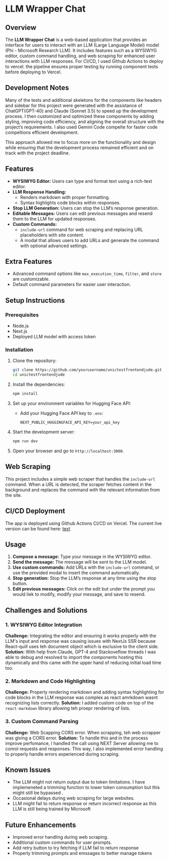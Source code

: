 # LLM Wrapper Chat

## Overview

The **LLM Wrapper Chat** is a web-based application that provides an interface for users to interact with an LLM (Large Language Model) model (Phi - Microsoft Research LLM). It includes features such as a WYSIWYG editor, custom command handling, and web scraping for enhanced user interactions with LLM responses. For CI/CD, I used Github Actions to deploy to vercel. the pipeline ensures proper testing by running component tests before deploying to Vercel.

## Development Notes

Many of the tests and additional skeletons for the components like headers and sidebar for this project were generated with the assistance of ChatGPT(GPT-40) and Claude (Sonnet 3.5) to speed up the development process. I then customized and optimized these components by adding styling, improving code efficiency, and aligning the overall structure with the project’s requirements. I also used Gemini Code compelte for faster code compeltions efficient development.

This approach allowed me to focus more on the functionality and design while ensuring that the development process remained efficient and on track with the project deadline.

## Features

- **WYSIWYG Editor:** Users can type and format text using a rich-text editor.
- **LLM Response Handling:**
  - Renders markdown with proper formatting.
  - Syntax highlights code blocks within responses.
- **Stop LLM Generation:** Users can stop the LLM’s response generation.
- **Editable Messages:** Users can edit previous messages and resend them to the LLM for updated responses.
- **Custom Commands:**
  - `include-url` command for web scraping and replacing URL placeholders with site content.
  - A modal that allows users to add URLs and generate the command with optional advanced settings.

## Extra Features

- Advanced command options like `max_execution_time`, `filter`, and `store` are customizable.
- Default command parameters for easier user interaction.

## Setup Instructions

### Prerequisites

- Node.js
- Next.js
- Deployed LLM model with access token

### Installation

1. Clone the repository:

   ```bash
   git clone https://github.com/yourusername/unictestfrontendjude.git
   cd unictestfrontendjude
   ```

2. Install the dependencies:

   ```bash
   npm install
   ```

3. Set up your environment variables for Hugging Face API:

   - Add your Hugging Face API key to `.env`:
     ```env
     NEXT_PUBLIC_HUGGINGFACE_API_KEY=your_api_key
     ```

4. Start the development server:

   ```bash
   npm run dev
   ```

5. Open your browser and go to `http://localhost:3000`.

## Web Scraping

This project includes a simple web scraper that handles the `include-url` command. When a URL is detected, the scraper fetches content in the background and replaces the command with the relevant information from the site.

## CI/CD Deployment

The app is deployed using Github Actions CI/CD on Vercel. The current live version can be found here: [text](https://unictestfrontendjude.vercel.app/dashboard)

## Usage

1. **Compose a message:** Type your message in the WYSIWYG editor.
2. **Send the message:** The message will be sent to the LLM model.
3. **Use custom commands:** Add URLs with the `include-url` command, or use the provided modal to insert the command automatically.
4. **Stop generation:** Stop the LLM’s response at any time using the stop button.
5. **Edit previous messages:** Click on the edit but under the prompt you would liek to modify, modify your message, and save to resend.

## Challenges and Solutions

### 1. **WYSIWYG Editor Integration**

**Challenge:** Integrating the editor and ensuring it works properly with the LLM's input and response was causing issues with NextJs SSR because React-quill uses teh document object which is exclusive to the client side.
**Solution:** With help from Claude, GPT-4 and Stackoveflow threads I was able to debug and resolved to import the components hosting this dynamically and this came with the upper hand of reducing initial load time too.

### 2. **Markdown and Code Highlighting**

**Challenge:** Properly rendering markdown and adding syntax highlighting for code blocks in the LLM response was complex as react amrkdown wasnt recognizing lists correctly.
**Solution:** I added custom code on top of the `react-markdown` library allowing teh proepr rendering of lists.

### 3. **Custom Command Parsing**

**Challenge:** Web Scapping CORS error. When scrapping, teh web scrapper was giving a CORS error.
**Solution:** To handle this and in the process improve perfomance, I handled the call using NEXT Server allowing me to conrol requests and responses. This way, I also implemented error handling to properly handle errors experienced during scraping.

## Known Issues

- The LLM might not return output due to token limitations. I have implemeneted a trimming function to lower token consumption but this might still be bypassed .
- Occasional delays during web scraping for large websites.
- LLM might fail to return response or return incorrect response as this LLM is still being trained by Microsoft

## Future Enhancements

- Improved error handling during web scraping.
- Additional custom commands for user prompts.
- Add retry button to try fetching if LLM fail to return response
- Properly trimming prompts and emssages to better manage tokens
